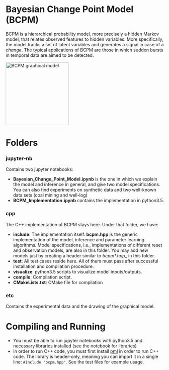 # Bayesian Change Point Model (BCPM)

BCPM is a hierarchical probability model, more precisely a hidden Markov model, that relates observed features to hidden variables. More specifically, the model tracks a set of latent variables and generates a signal in case of a *change*. The typical applications of BCPM are those in which sudden bursts in temporal data are aimed to be detected.  

<img src="etc/graphical_model.png" alt="BCPM graphical model" style="width: 200px;"/>

# Folders

### **jupyter-nb**
Contains two jupyter notebooks: 
 * **Bayesian_Change_Point_Model.ipynb** is the one in which we explain the model and inference in general, and give two model specifications. You can also find experiments on synthetic data and two well-known data sets (coal mining and well-log)
 * **BCPM_Implementation.ipynb** contains the implementation in python3.5.

### **cpp**
The C++ implementation of BCPM stays here. Under that folder, we have:
 * **include**: The implementation itself. **bcpm.hpp** is the generic implementation of the model, inference and parameter learning algorithms. Model specifications, i.e., implementations of different reset and observation models, are also in this folder. You may add new models just by creating a header similar to __bcpm_*.hpp__ in this folder.
 * **test**: All test cases reside here. All of them must pass after successful installation and compilation procedure.
 * **visualize**: python3.5 scripts to visualize model inputs/outputs. 
 * **compile**: Compilation script.
 * **CMakeLists.txt**: CMake file for compilation

### **etc**
Contains the experimental data and the drawing of the graphical model.


# Compiling and Running
 * You must be able to run jupyter notebooks with python3.5 and necessary libraries installed (see the notebook for libraries)
 * In order to run C++ code, you must first install [pml](https://github.com/pilab-sigma/pml) in order to run C++ code. The library is header-only, meaning you can import it in a single line: `#include "bcpm.hpp"`. See the test files for example usage.
